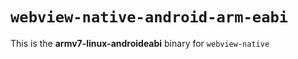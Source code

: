 # `webview-native-android-arm-eabi`

This is the **armv7-linux-androideabi** binary for `webview-native`
